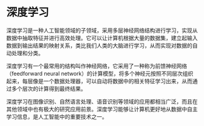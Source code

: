 # 深度学习

深度学习是一种人工智能领域的子领域，采用多层神经网络结构进行学习，实现从数据中抽取特征并进行高效处理。它可以让计算机根据大量的数据集，建立起输入数据到输出结果的映射关系，类比我们人类的大脑进行学习，从而实现对数据的自动处理和分类。

深度学习有一个最常用的结构叫作神经网络，它采用了一种称为前馈神经网络（feedforward neural network）的计算模型，将多个神经元按照不同层次组织起来，每层像是一个数据处理器，可以自动将数据中的相关特征学习出来，从而通过多个层次的计算得到最终结果。

深度学习在图像识别、自然语言处理、语音识别等领域的应用都相当广泛，而且在其他领域中也有极大的研究应用前景。深度学习能够让计算机更好地从数据中自主学习信息，是人工智能中的重要技术之一。